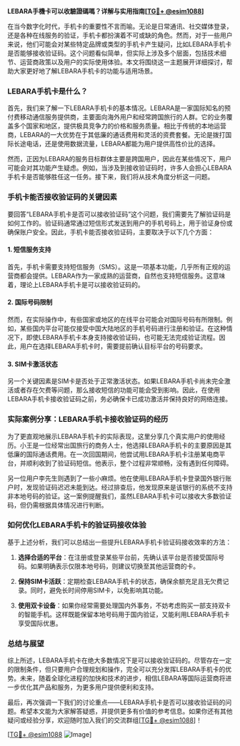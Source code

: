 **LEBARA手機卡可以收驗證碼嗎？详解与实用指南[[TG💪+ @esim1088](https://t.me/s/esim1088)]**

在当今数字化时代，手机卡的重要性不言而喻。无论是日常通讯、社交媒体登录，还是各种在线服务的验证，手机卡都扮演着不可或缺的角色。然而，对于一些用户来说，他们可能会对某些特定品牌或类型的手机卡产生疑问，比如LEBARA手机卡是否能够接收验证码。这个问题看似简单，但实际上涉及多个层面，包括技术细节、运营商政策以及用户的实际使用体验。本文将围绕这一主题展开详细探讨，帮助大家更好地了解LEBARA手机卡的功能与适用场景。

### LEBARA手机卡是什么？

首先，我们来了解一下LEBARA手机卡的基本情况。LEBARA是一家国际知名的预付费移动通信服务提供商，主要面向海外用户和经常跨国旅行的人群。它的业务覆盖多个国家和地区，提供极具竞争力的价格和服务质量。相比于传统的本地运营商，LEBARA的一大优势在于其低廉的通话费用和灵活的资费套餐。无论是拨打国际长途电话，还是使用数据流量，LEBARA都能为用户提供高性价比的选择。

然而，正因为LEBARA的服务目标群体主要是跨国用户，因此在某些情况下，用户可能会对其功能产生疑虑。例如，当涉及到接收验证码时，许多人会担心LEBARA手机卡是否能够胜任这一任务。接下来，我们将从技术角度分析这一问题。

### 手机卡能否接收验证码的关键因素

要回答“LEBARA手机卡是否可以接收验证码”这个问题，我们需要先了解验证码是如何工作的。验证码通常通过短信形式发送到用户的手机号码上，用于验证身份或确保账户安全。因此，手机卡能否接收验证码，主要取决于以下几个方面：

#### 1. 短信服务支持
首先，手机卡需要支持短信服务（SMS）。这是一项基本功能，几乎所有正规的运营商都会提供。LEBARA作为一家成熟的运营商，自然也支持短信服务。这意味着，理论上LEBARA手机卡是可以接收验证码的。

#### 2. 国际号码限制
然而，在实际操作中，有些国家或地区的在线平台可能会对国际号码有所限制。例如，某些国内平台可能仅接受中国大陆地区的手机号码进行注册和验证。在这种情况下，即使LEBARA手机卡本身支持接收验证码，也可能无法完成验证流程。因此，用户在选择LEBARA手机卡时，需要提前确认目标平台的号码要求。

#### 3. SIM卡激活状态
另一个关键因素是SIM卡是否处于正常激活状态。如果LEBARA手机卡尚未完全激活或者存在欠费等问题，那么接收短信的功能可能会受到影响。因此，在使用LEBARA手机卡接收验证码之前，务必确保卡已成功激活并保持良好的网络连接。

### 实际案例分享：LEBARA手机卡接收验证码的经历

为了更直观地展示LEBARA手机卡的实际表现，这里分享几个真实用户的使用经历。小王是一位经常出国旅行的商务人士，他选择LEBARA手机卡的主要原因是其低廉的国际通话费用。在一次回国期间，他尝试用LEBARA手机卡注册某电商平台，并顺利收到了验证码短信。他表示，整个过程非常顺畅，没有遇到任何障碍。

另一位用户李先生则遇到了一些小麻烦。他在使用LEBARA手机卡登录国外银行账户时，发现验证码迟迟未能到达。经过排查后，他发现原来是该银行的系统不支持非本地号码的验证。这一案例提醒我们，虽然LEBARA手机卡可以接收大多数验证码，但仍需根据具体情况进行判断。

### 如何优化LEBARA手机卡的验证码接收体验

基于上述分析，我们可以总结出一些提升LEBARA手机卡验证码接收效率的方法：

1. **选择合适的平台**：在注册或登录某些平台前，先确认该平台是否接受国际号码。如果明确表示仅限本地号码，则建议切换至其他运营商的卡。

2. **保持SIM卡活跃**：定期检查LEBARA手机卡的状态，确保余额充足且无欠费记录。同时，避免长时间停用SIM卡，以免影响其功能。

3. **使用双卡设备**：如果你经常需要处理国内外事务，不妨考虑购买一部支持双卡的智能手机。这样既能保留本地号码用于国内验证，又能利用LEBARA手机卡享受国际优惠。

### 总结与展望

综上所述，LEBARA手机卡在绝大多数情况下是可以接收验证码的。尽管存在一定的限制条件，但只要用户合理规划和操作，完全可以充分发挥LEBARA手机卡的优势。未来，随着全球化进程的加快和技术的进步，相信LEBARA等国际运营商将进一步优化其产品和服务，为更多用户提供便利和支持。

最后，再次强调一下我们的讨论重点——LEBARA手机卡是否可以接收验证码的问题。希望本文能为大家解答疑惑，并提供更多有价值的参考信息。如果你还有其他疑问或经验分享，欢迎随时加入我们的交流群组[[TG💪+ @esim1088](https://t.me/s/esim1088)]！

[[TG💪+ @esim1088](https://t.me/s/esim1088) ![Image](https://i.postimg.cc/4NQfJmqS/Snipaste-2025-05-13-00-14-12.png)]